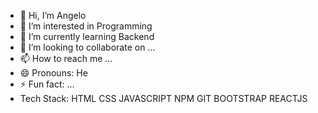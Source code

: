 - 👋 Hi, I’m Angelo
- 👀 I’m interested in Programming
- 🌱 I’m currently learning Backend 
- 💞️ I’m looking to collaborate on ...
- 📫 How to reach me ...
- 😄 Pronouns: He
- ⚡ Fun fact: ...
- Tech Stack: HTML CSS JAVASCRIPT NPM GIT BOOTSTRAP REACTJS

<!---
NgeloDev/NgeloDev is a ✨ special ✨ repository because its `README.md` (this file) appears on your GitHub profile.
You can click the Preview link to take a look at your changes.
--->
